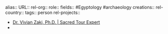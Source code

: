 alias::
URL::
rel-org::
role::
fields:: #Egyptology #archaeology
creations::
rel-country::
tags:: person
rel-projects::


- [Dr. Vivian Zaki, Ph.D. | Sacred Tour Expert](https://www.sacredearthjourneys.ca/tour-leader/dr-vivian-zaki-phd)
-
